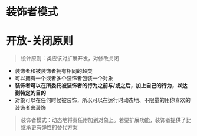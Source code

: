 
# 装饰者模式

# 开放-关闭原则
> 设计原则：类应该对扩展开发，对修改关闭

- 装饰者和被装饰者拥有相同的超类
- 可以拥有一个或者多个装饰者包装一个对象
- **装饰者可以在所委托被装饰者的行为之前与/或之后，加上自己的行为，以达到特定的目的**
- 对象可以在任何时候被装饰，所以可以在运行时动态地、不限量的用你喜欢的装饰者来装饰

> 装饰者模式：动态地将责任附加到对象上。若要扩展功能，装饰者提供了比继承更有弹性的替代方案
